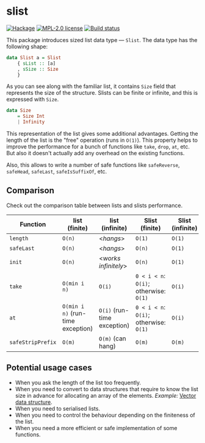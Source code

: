 # slist

[![Hackage](https://img.shields.io/hackage/v/slist.svg?logo=haskell)](https://hackage.haskell.org/package/slist)
[![MPL-2.0 license](https://img.shields.io/badge/license-MPL--2.0-blue.svg)](LICENSE)
[![Build status](https://img.shields.io/travis/vrom911/slist.svg?logo=travis)](https://travis-ci.org/vrom911/slist)

This package introduces sized list data type — `Slist`. The data type
has the following shape:

```haskell
data Slist a = Slist
    { sList :: [a]
    , sSize :: Size
    }
```

As you can see along with the familiar list, it contains `Size` field that
represents the size of the structure. Slists can be finite or infinite, and this
is expressed with `Size`.

```haskell
data Size
    = Size Int
    | Infinity
```

This representation of the list gives some additional advantages. Getting the
length of the list is the "free" operation (runs in `O(1)`). This property
helps to improve the performance for a bunch of functions like `take`, `drop`,
`at`, etc. But also it doesn't actually add any overhead on the existing
functions.

Also, this allows to write a number of safe functions like `safeReverse`,
`safeHead`, `safeLast`, `safeIsSuffixOf`, etc.

## Comparison

Check out the comparison table between lists and slists performance.

| Function          | list (finite)                     | list (infinite)             | Slist (finite)                         | Slist (infinite) |
|-------------------|-----------------------------------|-----------------------------|----------------------------------------|------------------|
| `length`          | `O(n)`                            | <_hangs_>                   | `O(1)`                                 | `O(1)`           |
| `safeLast`        | `O(n)`                            | <_hangs_>                   | `O(n)`                                 | `O(1)`           |
| `init`            | `O(n)`                            | <_works infinitely_>        | `O(n)`                                 | `O(1)`           |
| `take`            | `O(min i n)`                      | `O(i)`                      | `0 < i < n`: `O(i)`; otherwise: `O(1)` | `O(i)`           |
| `at`              | `O(min i n)` (run-time exception) | `O(i)` (run-time exception) | `0 < i < n`: `O(i)`; otherwise: `O(1)` | `O(i)`           |
| `safeStripPrefix` | `O(m)`                            | `O(m)` (can hang)           | `O(m)`                                 | `O(m)`           |

## Potential usage cases

* When you ask the length of the list too frequently.
* When you need to convert to data structures that require to know the list
  size in advance for allocating an array of the elements.
  _Example:_ [Vector data structure](https://hackage.haskell.org/package/vector).
* When you need to serialised lists.
* When you need to control the behaviour depending on the finiteness of the list.
* When you need a more efficient or safe implementation of some functions.
